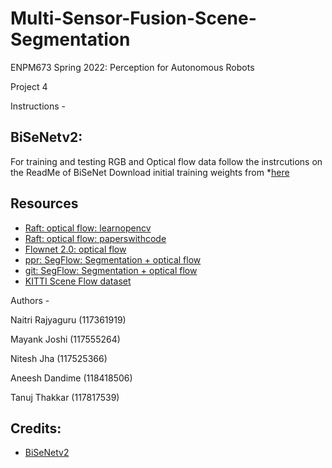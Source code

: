 # Multi-Sensor-Fusion-Scene-Segmentation

ENPM673 Spring 2022: Perception for Autonomous Robots

Project 4




Instructions -
## BiSeNetv2:
For training and testing RGB and Optical flow data follow the instrcutions on the ReadMe of BiSeNet
Download initial training weights from *[here](https://drive.google.com/drive/u/1/folders/1w87XoWLIBTSaBTYX3oaYEoLD2VsUeKmu)

## Resources
* [Raft: optical flow: learnopencv](https://learnopencv.com/optical-flow-using-deep-learning-raft/)
* [Raft: optical flow: paperswithcode](https://paperswithcode.com/paper/raft-recurrent-all-pairs-field-transforms-for)
* [Flownet 2.0: optical flow](https://paperswithcode.com/paper/flownet-20-evolution-of-optical-flow)
* [ppr: SegFlow: Segmentation + optical flow](https://openreview.net/forum?id=BJW4mWGdbr)
* [git: SegFlow: Segmentation + optical flow](https://github.com/JingchunCheng/SegFlow)
* [KITTI Scene Flow dataset](http://www.cvlibs.net/datasets/kitti/eval_scene_flow.php)


Authors -

Naitri Rajyaguru (117361919)

Mayank Joshi (117555264)

Nitesh Jha (117525366)

Aneesh Dandime (118418506)

Tanuj Thakkar (117817539)

## Credits:
* [BiSeNetv2]( https://github.com/AmrElsersy/PointPainting/tree/master/BiSeNetv2)
